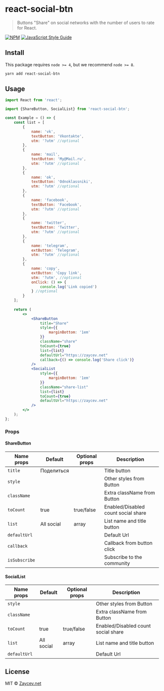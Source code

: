 # react-social-btn

> Buttons "Share" on social networks with the number of users to rate for React.

[![NPM](https://img.shields.io/npm/v/react-share.svg)](https://www.npmjs.com/package/react-share) [![JavaScript Style Guide](https://img.shields.io/badge/code_style-standard-brightgreen.svg)](https://standardjs.com)

## Install
This package requires `node >= 4`, but we recommend `node >= 8`.

```bash
yarn add react-social-btn
```

## Usage

```jsx
import React from 'react';

import {ShareButton, SocialList} from 'react-social-btn';

const Example = () => {
    const list = [
        {
            name: 'vk',
            textButton: 'Vkontakte',
            utm: '?utm' //optional
        },
        {
            name: 'mail',
            textButton: 'My@Mail.ru',
            utm: '?utm' //optional
        },
        {
            name: 'ok',
            textButton: 'Odnoklassniki',
            utm: '?utm' //optional
        },
        {
            name: 'facebook',
            textButton: 'Facebook',
            utm: '?utm' //optional
        },
        {
            name: 'twitter',
            textButton: 'Twitter',
            utm: '?utm' //optional
        },
        {
            name: 'telegram',
            extButton: 'Telegram',
            utm: '?utm' //optional
        },
        {
            name: 'copy',
            extButton: 'Copy link',
            utm: '?utm', //optional
            onClick: () => {
            	console.log('Link copied')
            } //optional
        }
    ];
 
    return (
        <>
            <ShareButton
                title="Share"
                style={{
                    marginBottom: '1em'
                }}
                className="share"
                toCount={true}
                list={list}
                defaultUrl="https://zaycev.net"
                callback={() => console.log('Share click')}
            />
            <SocialList
                style={{
                    marginBottom: '1em'
                }}
                className="share-list"
                list={list}
                toCount={true}
                defaultUrl="https://zaycev.net"
            />
        </>
    );
};
```

### Props

#### ShareButton

Name props | Default | Optional props | Description
--- | --- | --- | ---
`title` | Поделиться | | Title button
`style` | | | Other styles from Button
`className` | | | Extra className from Button
`toCount` | true | true/false | Enabled/Disabled count social share
`list` | All social | array |  List name and title button  
`defaultUrl` | | | Default Url
`callback` | | | Callback from button click
`isSubscribe` | | | Subscribe to the community

#### SocialList

Name props | Default | Optional props | Description
--- | --- | --- | ---
`style` | | | Other styles from Button
`className` | | | Extra className from Button
`toCount` | true | true/false | Enabled/Disabled count social share
`list` | All social | array |  List name and title button  
`defaultUrl` | | | Default Url | URl Subscribe community

## License

MIT © [Zaycev.net](https://github.com/zaycev-net)
